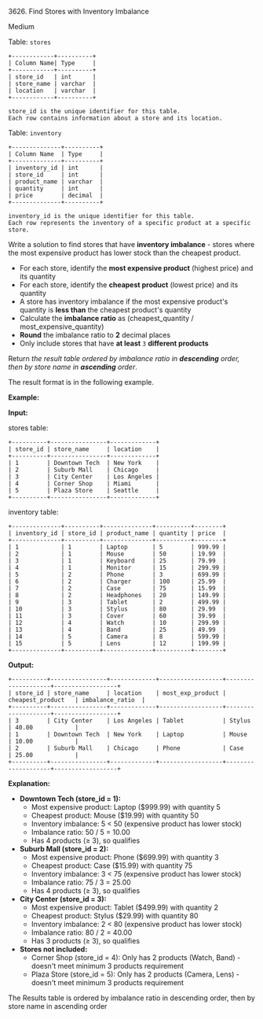 3626\. Find Stores with Inventory Imbalance

Medium

Table: `stores`

    +------------+----------+
    | Column Name| Type     |
    +------------+----------+
    | store_id   | int      |
    | store_name | varchar  |
    | location   | varchar  |
    +------------+----------+

    store_id is the unique identifier for this table.
    Each row contains information about a store and its location.

Table: `inventory`

    +--------------+----------+
    | Column Name  | Type     |
    +--------------+----------+
    | inventory_id | int      |
    | store_id     | int      |
    | product_name | varchar  |
    | quantity     | int      |
    | price        | decimal  |
    +--------------+----------+

    inventory_id is the unique identifier for this table.
    Each row represents the inventory of a specific product at a specific store.

Write a solution to find stores that have **inventory imbalance** - stores where the most expensive product has lower stock than the cheapest product.

*   For each store, identify the **most expensive product** (highest price) and its quantity
*   For each store, identify the **cheapest product** (lowest price) and its quantity
*   A store has inventory imbalance if the most expensive product's quantity is **less than** the cheapest product's quantity
*   Calculate the **imbalance ratio** as (cheapest\_quantity / most\_expensive\_quantity)
*   **Round** the imbalance ratio to **2** decimal places
*   Only include stores that have **at least** `3` **different products**

Return _the result table ordered by imbalance ratio in **descending** order, then by store name in **ascending** order_.

The result format is in the following example.

**Example:**

**Input:**

stores table:

    +----------+----------------+-------------+
    | store_id | store_name     | location    |
    +----------+----------------+-------------+
    | 1        | Downtown Tech  | New York    |
    | 2        | Suburb Mall    | Chicago     |
    | 3        | City Center    | Los Angeles |
    | 4        | Corner Shop    | Miami       |
    | 5        | Plaza Store    | Seattle     |
    +----------+----------------+-------------+

inventory table:

    +--------------+----------+--------------+----------+--------+
    | inventory_id | store_id | product_name | quantity | price  |
    +--------------+----------+--------------+----------+--------+
    | 1            | 1        | Laptop       | 5        | 999.99 |
    | 2            | 1        | Mouse        | 50       | 19.99  |
    | 3            | 1        | Keyboard     | 25       | 79.99  |
    | 4            | 1        | Monitor      | 15       | 299.99 |
    | 5            | 2        | Phone        | 3        | 699.99 |
    | 6            | 2        | Charger      | 100      | 25.99  |
    | 7            | 2        | Case         | 75       | 15.99  |
    | 8            | 2        | Headphones   | 20       | 149.99 |
    | 9            | 3        | Tablet       | 2        | 499.99 |
    | 10           | 3        | Stylus       | 80       | 29.99  |
    | 11           | 3        | Cover        | 60       | 39.99  |
    | 12           | 4        | Watch        | 10       | 299.99 |
    | 13           | 4        | Band         | 25       | 49.99  |
    | 14           | 5        | Camera       | 8        | 599.99 |
    | 15           | 5        | Lens         | 12       | 199.99 |
    +--------------+----------+--------------+----------+--------+

**Output:**

    +----------+----------------+-------------+------------------+--------------------+------------------+
    | store_id | store_name     | location    | most_exp_product | cheapest_product   | imbalance_ratio  |
    +----------+----------------+-------------+------------------+--------------------+------------------+
    | 3        | City Center    | Los Angeles | Tablet           | Stylus             | 40.00            |
    | 1        | Downtown Tech  | New York    | Laptop           | Mouse              | 10.00            |
    | 2        | Suburb Mall    | Chicago     | Phone            | Case               | 25.00            |
    +----------+----------------+-------------+------------------+--------------------+------------------+

**Explanation:**

*   **Downtown Tech (store\_id = 1):**
    *   Most expensive product: Laptop ($999.99) with quantity 5
    *   Cheapest product: Mouse ($19.99) with quantity 50
    *   Inventory imbalance: 5 < 50 (expensive product has lower stock)
    *   Imbalance ratio: 50 / 5 = 10.00
    *   Has 4 products (≥ 3), so qualifies
*   **Suburb Mall (store\_id = 2):**
    *   Most expensive product: Phone ($699.99) with quantity 3
    *   Cheapest product: Case ($15.99) with quantity 75
    *   Inventory imbalance: 3 < 75 (expensive product has lower stock)
    *   Imbalance ratio: 75 / 3 = 25.00
    *   Has 4 products (≥ 3), so qualifies
*   **City Center (store\_id = 3):**
    *   Most expensive product: Tablet ($499.99) with quantity 2
    *   Cheapest product: Stylus ($29.99) with quantity 80
    *   Inventory imbalance: 2 < 80 (expensive product has lower stock)
    *   Imbalance ratio: 80 / 2 = 40.00
    *   Has 3 products (≥ 3), so qualifies
*   **Stores not included:**
    *   Corner Shop (store\_id = 4): Only has 2 products (Watch, Band) - doesn't meet minimum 3 products requirement
    *   Plaza Store (store\_id = 5): Only has 2 products (Camera, Lens) - doesn't meet minimum 3 products requirement

The Results table is ordered by imbalance ratio in descending order, then by store name in ascending order